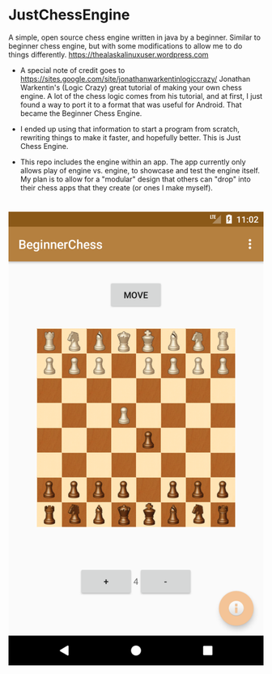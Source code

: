 # JustChessEngine
A simple, open source chess engine written in java by a beginner. Similar to beginner chess engine, but with some modifications to allow me to do things differently. https://thealaskalinuxuser.wordpress.com

 * A special note of credit goes to https://sites.google.com/site/jonathanwarkentinlogiccrazy/ Jonathan Warkentin's (Logic Crazy) great tutorial of making your own chess engine. A lot of the chess logic comes from his tutorial, and at first, I just found a way to port it to a format that was useful for Android. That became the Beginner Chess Engine.

 * I ended up using that information to start a program from scratch, rewriting things to make it faster, and hopefully better. This is Just Chess Engine.

 * This repo includes the engine within an app. The app currently only allows play of engine vs. engine, to showcase and test the engine itself. My plan is to allow for a "modular" design that others can "drop" into their chess apps that they create (or ones I make myself).

# ![ScreenShot](https://github.com/alaskalinuxuser/BeginnerChessEngine/blob/master/device-2017-09-29-110311.png)

